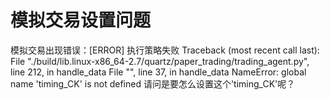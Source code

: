 # 模拟交易设置问题

模拟交易出现错误：[ERROR] 执行策略失败 Traceback (most recent call last): File "./build/lib.linux-x86_64-2.7/quartz/paper_trading/trading_agent.py", line 212, in handle_data File "", line 37, in handle_data NameError: global name 'timing_CK' is not defined
请问是要怎么设置这个'timing_CK'呢？